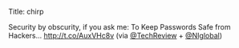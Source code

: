 Title: chirp

Security by obscurity, if you ask me: To Keep Passwords Safe from Hackers... <a href="http://t.co/AuxVHc8v">http://t.co/AuxVHc8v</a> (via <a href="http://twitter.com/TechReview">@TechReview</a> + <a href="http://twitter.com/NIglobal">@NIglobal</a>)
